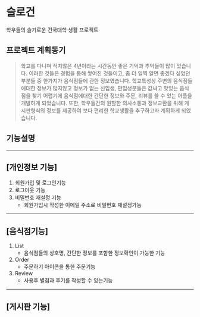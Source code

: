 # 슬로건
학우들의 슬기로운 건국대학 생활 프로젝트

## 프로젝트 계획동기
> 학교를 다니며 적지않은 4년이라는 시간동안 좋은 기억과 추억들이 많이 있습니다.
> 이러한 것들은 경험을 통해 쌓여진 것들이고, 좀 더 일찍 알면 좋겠다 싶었던 부분들 중 한가지가 음식점들에 관한 정보였습니다.
> 학교특성상 주변의 음식점들에대한 정보가 많지않고 정보가 없는 신입생, 편입생분들은 값싸고 맛있는 음식점을 찾기 어렵기에 
> 음식점에대한 간단한 정보와 주문, 리뷰를 쓸 수 있는 어플을 개발하게 되었습니다. 
> 또한, 학우들간의 원할한 의사소통과 정보교환을 위해 게시판형식의 정보를 제공하여 보다 편리한 학교생활을 추구하고자 계획하게 되었습니다.

## 기능설명 
-----------
[개인정보 기능] 
--------------
1. 회원가입 및 로그인기능
2. 로그아웃 기능
3. 비밀번호 재설정 기능
    - 회원가입시 작성한 이메일 주소로 비밀번호 재설정가능
  
-----------
[음식점기능]
-----------
1. List 
    - 음식점들의 상호명, 간단한 정보를 포함한 정보확인이 가능한 기능
2. Order 
    - 주문하기 아이콘을 통한 주문기능 
3. Review 
    - 사용후 별점과 후기를 작성할 수 있는기능

-----------
[게시판 기능]
-----------
